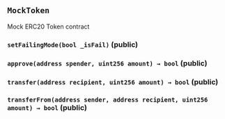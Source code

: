 ## `MockToken`

Mock ERC20 Token contract




### `setFailingMode(bool _isFail)` (public)





### `approve(address spender, uint256 amount) → bool` (public)





### `transfer(address recipient, uint256 amount) → bool` (public)





### `transferFrom(address sender, address recipient, uint256 amount) → bool` (public)






